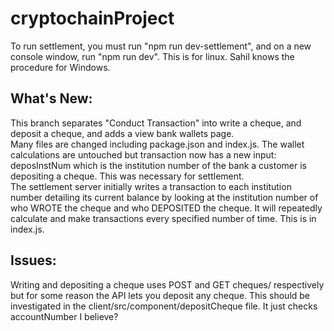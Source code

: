 ﻿# cryptochainProject

To run settlement, you must run "npm run dev-settlement", and on a new console window, run "npm run dev".  This is for linux. Sahil knows the procedure for Windows.

## What's New: 
This branch separates "Conduct Transaction" into write a cheque, and deposit a cheque, and adds a view bank wallets page.  
Many files are changed including package.json and index.js. The wallet calculations are untouched but transaction now has a new input: deposInstNum which is the institution number of the bank a customer is depositing a cheque. This was necessary for settlement.  
The settlement server initially writes a transaction to each institution number detailing its current balance by looking at the institution number of who WROTE the cheque and who DEPOSITED the cheque. It will repeatedly calculate and make transactions every specified number of time. This is in index.js.

## Issues:
Writing and depositing a cheque uses POST and GET cheques/ respectively but for some reason the API lets you deposit any cheque. This should be investigated in the client/src/component/depositCheque file.  It just checks accountNumber I believe?
